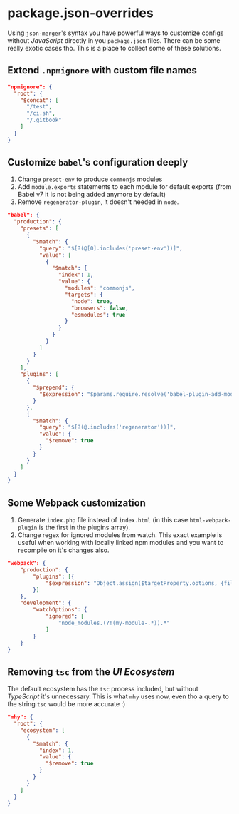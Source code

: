 # package.json-overrides

Using `json-merger`'s syntax you have powerful ways to customize configs without _JavaScript_ directly in you `package.json` files. There can be some really exotic cases tho. This is a place to collect some of these solutions.

## Extend `.npmignore` with custom file names

```json
"npmignore": {
  "root": {
    "$concat": [
      "/test",
      "/ci.sh",
      "/.gitbook"
    ]
  }
}
```

## Customize `babel`'s configuration deeply

1. Change `preset-env` to produce `commonjs` modules
2. Add `module.exports` statements to each module for default exports (from Babel v7 it is not being added anymore by default)
3. Remove `regenerator-plugin`, it doesn't needed in `node`.

```json
"babel": {
  "production": {
    "presets": [
      {
        "$match": {
          "query": "$[?(@[0].includes('preset-env'))]",
          "value": [
            {
              "$match": {
                "index": 1,
                "value": {
                  "modules": "commonjs",
                  "targets": {
                    "node": true,
                    "browsers": false,
                    "esmodules": true
                  }
                }
              }
            }
          ]
        }
      }
    ],
    "plugins": [
      {
        "$prepend": {
          "$expression": "$params.require.resolve('babel-plugin-add-module-exports')"
        }
      },
      {
        "$match": {
          "query": "$[?(@.includes('regenerator'))]",
          "value": {
            "$remove": true
          }
        }
      }
    ]
  }
}
```

## Some Webpack customization

1. Generate `index.php` file instead of `index.html` (in this case `html-webpack-plugin` is the first in the plugins array).
2. Change regex for ignored modules from watch. This exact example is useful when working with locally linked npm modules and you want to recompile on it's changes also.

```json
"webpack": {
    "production": {
        "plugins": [{
            "$expression": "Object.assign($targetProperty.options, {filename : 'index.php'})"
        }]
    },
    "development": {
        "watchOptions": {
            "ignored": [
                "node_modules.(?!(my-module-.*)).*"
            ]
        }
    }
}
```

## Removing `tsc` from the _UI Ecosystem_

The default ecosystem has the `tsc` process included, but without _TypeScript_ it's unnecessary. This is what `mhy` uses now, even tho a query to the string `tsc` would be more accurate :)

```json
"mhy": {
  "root": {
    "ecosystem": [
      {
        "$match": {
          "index": 1,
          "value": {
            "$remove": true
          }
        }
      }
    ]
  }
}
```

